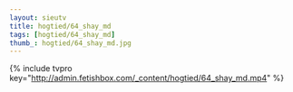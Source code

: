 ```yaml
--- 
layout: sieutv
title: hogtied/64_shay_md
tags: [hogtied/64_shay_md]
thumb_: hogtied/64_shay_md.jpg
---
```

{% include tvpro key="http://admin.fetishbox.com/_content/hogtied/64_shay_md.mp4" %} 
